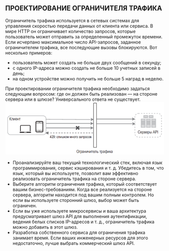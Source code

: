## ПРОЕКТИРОВАНИЕ ОГРАНИЧИТЕЛЯ ТРАФИКА

Ограничитель трафика используется в сетевых системах для управления скоростью передачи данных от клиента или сервиса. В мире HTTP он ограничивает количество запросов, которые пользователь может отправить за определенный промежуток времени. Если исчерпано максимальное число API-запросов, заданное ограничителем трафика, все последующие вызовы блокируются. Вот несколько примеров:
- пользователь может создать не больше двух сообщений в секунду;
- с одного IP-адреса можно создать не больше 10 учетных записей в день;
- на одном устройстве можно получить не больше 5 наград в неделю.

При проектировании ограничителя трафика необходимо задаться следующим вопросом: где он должен быть реализован — на стороне сервера или в шлюзе? Универсального ответа не существует.
![img.png](../../../../../../../resources/pictures/img_3.png)

- Проанализируйте ваш текущий технологический стек, включая язык программирования, сервис кэширования и т. д. Убедитесь в том, что язык, который вы используете, позволит вам эффективно реализовать ограничитель трафика на стороне сервера.
- Выберите алгоритм ограничения трафика, который соответствует вашим бизнес-требованиям. Когда все реализуется на стороне сервера, алгоритм находится под вашим полным контролем. Но если вы используете сторонний шлюз, выбор может быть ограничен.
- Если вы уже используете микросервисы и ваша архитектура предусматривает шлюз API для выполнения аутентификации, ведения белых списков IP-адресов и т. д., ограничитель трафика можно добавить в этот шлюз.
- Разработка собственного сервиса для ограничения трафика занимает время. Если ваших инженерных ресурсов для этого недостаточно, лучше выбрать коммерческий шлюз API.